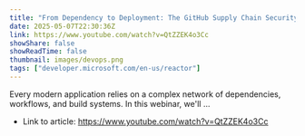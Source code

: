 ```yaml
---
title: "From Dependency to Deployment: The GitHub Supply Chain Security Journey"
date: 2025-05-07T22:30:36Z
link: https://www.youtube.com/watch?v=QtZZEK4o3Cc
showShare: false
showReadTime: false
thumbnail: images/devops.png
tags: ["developer.microsoft.com/en-us/reactor"]
---
```

Every modern application relies on a complex network of dependencies, workflows, and build systems. In this webinar, we'll ...

- Link to article: https://www.youtube.com/watch?v=QtZZEK4o3Cc